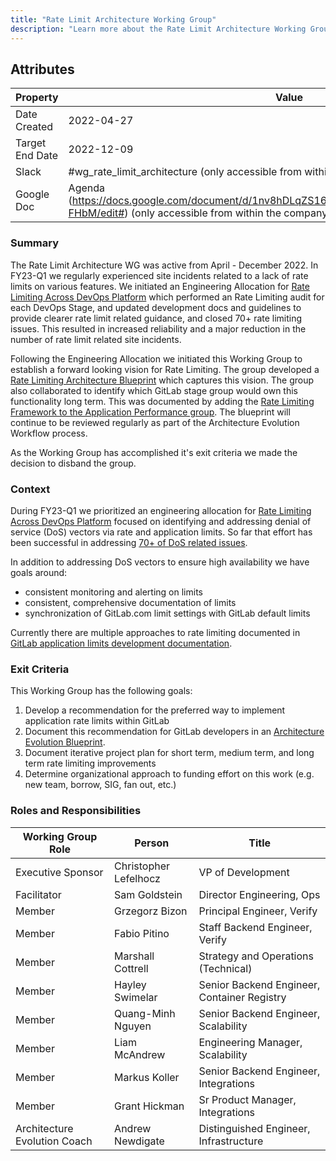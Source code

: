 ```yaml
---
title: "Rate Limit Architecture Working Group"
description: "Learn more about the Rate Limit Architecture Working Group attributes, goals, roles and responsibilities."
---
```


## Attributes

| Property        | Value           |
|-----------------|-----------------|
| Date Created    | 2022-04-27 |
| Target End Date | 2022-12-09 |
| Slack           | #wg_rate_limit_architecture (only accessible from within the company) |
| Google Doc      | Agenda (https://docs.google.com/document/d/1nv8hDLqZS16yTa4M3FtdMQNOFM4dt4OXBGCPvp-FHbM/edit#) (only accessible from within the company) |

### Summary

The Rate Limit Architecture WG was active from April - December 2022.  In FY23-Q1 we regularly experienced site incidents related to a lack of rate limits on various features.  We initiated an Engineering Allocation for [Rate Limiting Across DevOps Platform](https://gitlab.com/gitlab-com/ops-sub-department/ops-engineering-management/-/issues/77) which performed an Rate Limiting audit for each DevOps Stage, and updated development docs and guidelines to provide clearer rate limit related guidance, and closed 70+ rate limiting issues.  This resulted in increased reliability and a major reduction in the number of rate limit related site incidents.

Following the Engineering Allocation we initiated this Working Group to establish a forward looking vision for Rate Limiting.  The group developed a [Rate Limiting Architecture Blueprint](https://docs.gitlab.com/ee/architecture/blueprints/rate_limiting/) which captures this vision.  The group also collaborated to identify which GitLab stage group would own this functionality long term.  This was documented by adding the [Rate Limiting Framework to the Application Performance group](https://gitlab.com/gitlab-com/www-gitlab-com/-/merge_requests/114123).  The blueprint will continue to be reviewed regularly as part of the Architecture Evolution Workflow process.

As the Working Group has accomplished it's exit criteria we made the decision to disband the group.

### Context

During FY23-Q1 we prioritized an engineering allocation for [Rate Limiting Across DevOps Platform](https://gitlab.com/gitlab-com/ops-sub-department/ops-engineering-management/-/issues/77) focused on identifying and addressing denial of service (DoS) vectors via rate and application limits.  So far that effort has been successful in addressing [70+ of DoS related issues](https://gitlab.com/dashboard/issues?scope=all&state=closed&label_name[]=availability%3A%3Alimit).

In addition to addressing DoS vectors to ensure high availability we have goals around:

- consistent monitoring and alerting on limits
- consistent, comprehensive documentation of limits
- synchronization of GitLab.com limit settings with GitLab default limits

Currently there are multiple approaches to rate limiting documented in [GitLab application limits development documentation](https://docs.gitlab.com/ee/development/application_limits.html).

### Exit Criteria

This Working Group has the following goals:

1. Develop a recommendation for the preferred way to implement application rate limits within GitLab
1. Document this recommendation for GitLab developers in an [Architecture Evolution Blueprint](/handbook/engineering/architecture/workflow/).
1. Document iterative project plan for short term, medium term, and long term rate limiting improvements
1. Determine organizational approach to funding effort on this work (e.g. new team, borrow, SIG, fan out, etc.)

### Roles and Responsibilities

| Working Group Role    | Person                | Title                          |
|-----------------------|-----------------------|--------------------------------|
| Executive Sponsor     | Christopher Lefelhocz | VP of Development            |
| Facilitator | Sam Goldstein | Director Engineering, Ops |
| Member | Grzegorz Bizon | Principal Engineer, Verify |
| Member | Fabio Pitino   | Staff Backend Engineer, Verify |
| Member | Marshall Cottrell | Strategy and Operations (Technical) |
| Member | Hayley Swimelar | Senior Backend Engineer, Container Registry|
| Member | Quang-Minh Nguyen | Senior Backend Engineer, Scalability |
| Member | Liam McAndrew | Engineering Manager, Scalability |
| Member | Markus Koller | Senior Backend Engineer, Integrations |
| Member | Grant Hickman | Sr Product Manager, Integrations |
| Architecture Evolution Coach | Andrew Newdigate | Distinguished Engineer, Infrastructure |
